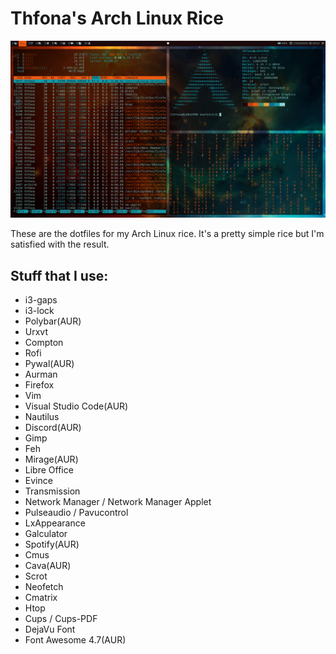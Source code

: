 # Thfona's Arch Linux Rice

![Screenshot](Screenshot.png)

These are the dotfiles for my Arch Linux rice.
It's a pretty simple rice but I'm satisfied with the result.


## Stuff that I use:

+ i3-gaps
+ i3-lock
+ Polybar(AUR)
+ Urxvt
+ Compton
+ Rofi
+ Pywal(AUR)
+ Aurman
+ Firefox
+ Vim
+ Visual Studio Code(AUR)
+ Nautilus
+ Discord(AUR)
+ Gimp
+ Feh
+ Mirage(AUR)
+ Libre Office
+ Evince
+ Transmission
+ Network Manager / Network Manager Applet
+ Pulseaudio / Pavucontrol
+ LxAppearance
+ Galculator
+ Spotify(AUR)
+ Cmus
+ Cava(AUR)
+ Scrot
+ Neofetch
+ Cmatrix
+ Htop
+ Cups / Cups-PDF
+ DejaVu Font
+ Font Awesome 4.7(AUR)
